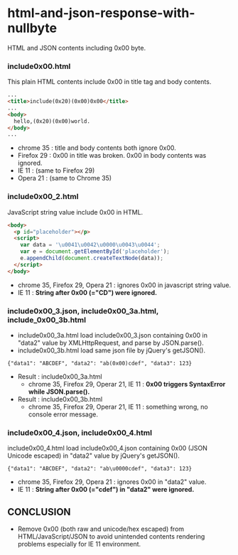 html-and-json-response-with-nullbyte
====================================

HTML and JSON contents including 0x00 byte.

### include0x00.html

This plain HTML contents include 0x00 in title tag and body contents.
```html
...
<title>include(0x20)(0x00)0x00</title>
...
<body>
  hello,(0x20)(0x00)world.
</body>
...
```

 * chrome 35 : title and body contents both ignore 0x00.
 * Firefox 29 : 0x00 in title was broken. 0x00 in body contents was ignored.
 * IE 11 : (same to Firefox 29)
 * Opera 21 : (same to Chrome 35)

### include0x00_2.html

JavaScript string value include 0x00 in HTML.
```html
<body>
  <p id="placeholder"></p>
  <script>
    var data = '\u0041\u0042\u0000\u0043\u0044';
    var e = document.getElementById('placeholder');
    e.appendChild(document.createTextNode(data));
  </script>
</body>
```

 * chrome 35, Firefox 29, Opera 21 : ignores 0x00 in javascript string value.
 * IE 11 : __String after 0x00 (="CD") were ignored.__

### include0x00_3.json, include0x00_3a.html, include_0x00_3b.html

 * include0x00_3a.html load include0x00_3.json containing 0x00 in "data2" value by XMLHttpRequest, and parse by JSON.parse().
 * include0x00_3b.html load same json file by jQuery's getJSON().

```
{"data1": "ABCDEF", "data2": "ab(0x00)cdef", "data3": 123}
```

 * Result : include0x00_3a.html
   * chrome 35, Firefox 29, Operar 21, IE 11 : __0x00 triggers SyntaxError while JSON.parse().__
 * Result : include0x00_3b.html
   * chrome 35, Firefox 29, Operar 21, IE 11 : something wrong, no console error message.

### include0x00_4.json, include0x00_4.html

include0x00_4.html load include0x00_4.json containing 0x00 (JSON Unicode escaped) in "data2" value by jQuery's getJSON().

```
{"data1": "ABCDEF", "data2": "ab\u0000cdef", "data3": 123}
```

 * chrome 35, Firefox 29, Opera 21 : ignores 0x00 in "data2" value.
 * IE 11 : __String after 0x00 (="cdef") in "data2" were ignored.__

## CONCLUSION

 * Remove 0x00 (both raw and unicode/hex escaped) from HTML/JavaScript/JSON to avoid unintended contents rendering problems especially  for IE 11 environment.


